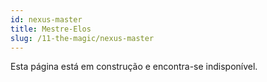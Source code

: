```yaml
---
id: nexus-master
title: Mestre-Elos
slug: /11-the-magic/nexus-master
---
```


Esta página está em construção e encontra-se indisponível.
